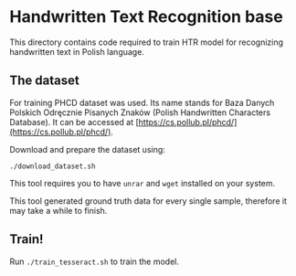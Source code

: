 # Handwritten Text Recognition base

This directory contains code required to train HTR model
for recognizing handwritten text in Polish language.

## The dataset

For training PHCD dataset was used. Its name stands for
Baza Danych Polskich Odręcznie Pisanych Znaków
(Polish Handwritten Characters Database). It can be accessed
at [https://cs.pollub.pl/phcd/](https://cs.pollub.pl/phcd/).

Download and prepare the dataset using:
```
./download_dataset.sh
```
This tool requires you to have `unrar` and `wget` installed on your system.

This tool generated ground truth data for every single sample, therefore
it may take a while to finish.

## Train!

Run `./train_tesseract.sh` to train the model.
